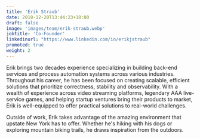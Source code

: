 ```yaml
---
title: 'Erik Straub'
date: 2018-12-20T13:44:23+10:00
draft: false
image: 'images/team/erik-straub.webp'
jobtitle: 'Co-Founder'
linkedinurl: "https://www.linkedin.com/in/erikjstraub"
promoted: true
weight: 2
---
```


Erik brings two decades experience specializing in building back-end services and process automation systems across various industries. Throughout his career, he has been focused on creating scalable, efficient solutions that prioritize correctness, stability and observability. With a wealth of experience across video streaming platforms, legendary AAA live-service games, and helping startup ventures bring their products to market, Erik is well-equipped to offer practical solutions to real-world challenges.

Outside of work, Erik takes advantage of the amazing environment that upstate New York has to offer. Whether he's hiking with his dogs or exploring mountain biking trails, he draws inspiration from the outdoors.
